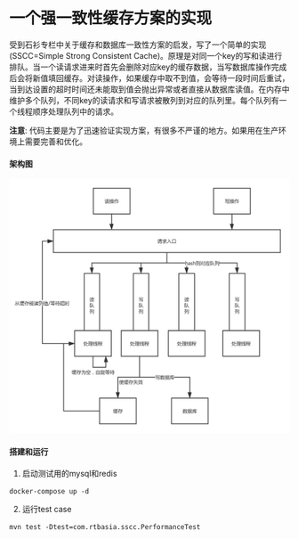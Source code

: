 # 一个强一致性缓存方案的实现

受到石衫专栏中关于缓存和数据库一致性方案的启发，写了一个简单的实现(SSCC=Simple Strong Consistent Cache)。原理是对同一个key的写和读进行排队。当一个读请求进来时首先会删除对应key的缓存数据，当写数据库操作完成后会将新值填回缓存。对读操作，如果缓存中取不到值，会等待一段时间后重试，当到达设置的超时时间还未能取到值会抛出异常或者直接从数据库读值。在内存中维护多个队列，不同key的读请求和写请求被散列到对应的队列里。每个队列有一个线程顺序处理队列中的请求。

**注意**: 代码主要是为了迅速验证实现方案，有很多不严谨的地方。如果用在生产环境上需要完善和优化。

#### 架构图

![架构图](https://raw.githubusercontent.com/craigliu/sscc/master/strong-consistent-cache.png)



#### 搭建和运行

1. 启动测试用的mysql和redis

```shell
docker-compose up -d
```
2. 运行test case

```shell
mvn test -Dtest=com.rtbasia.sscc.PerformanceTest
```






